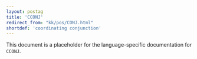 ```yaml
---
layout: postag
title: 'CCONJ'
redirect_from: "kk/pos/CONJ.html"
shortdef: 'coordinating conjunction'
---
```


This document is a placeholder for the language-specific documentation
for `CCONJ`.
